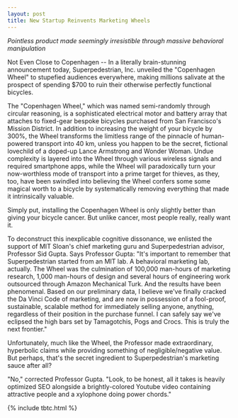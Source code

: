 ```yaml
---
layout: post
title: New Startup Reinvents Marketing Wheels
---
```


*Pointless product made seemingly irresistible through massive behavioral manipulation*

Not Even Close to Copenhagen -- In a literally brain-stunning announcement today, Superpedestrian, Inc. unveiled the "Copenhagen Wheel" to stupefied audiences everywhere, making millions salivate at the prospect of spending $700 to ruin their otherwise perfectly functional bicycles.

The "Copenhagen Wheel," which was named semi-randomly through circular reasoning, is a sophisticated electrical motor and battery array that attaches to fixed-gear bespoke bicycles purchased from San Francisco's Mission District. In addition to increasing the weight of your bicycle by 300%, the Wheel transforms the limitless range of the pinnacle of human-powered transport into 40 km, unless you happen to be the secret, fictional lovechild of a doped-up Lance Armstrong and Wonder Woman. Undue complexity is layered into the Wheel through various wireless signals and required smartphone apps, while the Wheel will paradoxically turn your now-worthless mode of transport into a prime target for thieves, as they, too, have been swindled into believing the Wheel confers some some magical worth to a bicycle by systematically removing everything that made it intrinsically valuable.

Simply put, installing the Copenhagen Wheel is only slightly better than giving your bicycle cancer. But unlike cancer, most people really, really want it.

To deconstruct this inexplicable cognitive dissonance, we enlisted the support of MIT Sloan's chief marketing guru and Superpedestrian advisor, Professor Sid Gupta. Says Professor Gupta: "It's important to remember that Superpedestrian started from an MIT lab. A behavioral marketing lab, actually. The Wheel was the culmination of 100,000 man-hours of marketing research, 1,000 man-hours of design and several hours of engineering work outsourced through Amazon Mechanical Turk. And the results have been phenomenal. Based on our preliminary data, I believe we've finally cracked the Da Vinci Code of marketing, and are now in possession of a fool-proof, sustainable, scalable method for immediately selling anyone, anything, regardless of their position in the purchase funnel. I can safely say we've eclipsed the high bars set by Tamagotchis, Pogs and Crocs. This is truly the next frontier."

Unfortunately, much like the Wheel, the Professor made extraordinary, hyperbolic claims while providing something of negligible/negative value. But perhaps, that's the secret ingredient to Superpedestrian's marketing sauce after all?

"No," corrected Professor Gupta. "Look, to be honest, all it takes is heavily optimized SEO alongside a brightly-colored Youtube video containing attractive people and a xylophone doing power chords."

{% include tbtc.html %}
